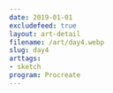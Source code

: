 ```yaml
---
date: 2019-01-01
excludefeed: true
layout: art-detail
filename: /art/day4.webp
slug: day4
arttags:
- sketch
program: Procreate
---
```

